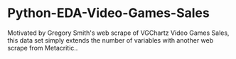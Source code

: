 # Python-EDA-Video-Games-Sales
Motivated by Gregory Smith's web scrape of VGChartz Video Games Sales, this data set simply extends the number of variables with another web scrape from Metacritic..
